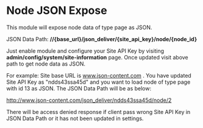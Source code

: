 # Node JSON Expose
This module will expose node data of type page as JSON.

JSON Data Path: **//{base_url}/json_deliver/{site_api_key}/node/{node_id}**

Just enable module and configure your Site API Key by visiting **admin/config/system/site-information** page. Once updated visit above path to get node data as JSON.

For example: Site base URL is www.json-content.com . You have updated Site API Key as "ndds43ssa45d" and you want to load node of type page with id 13 as JSON. The JSON Data Path will be as below:

http://www.json-content.com/json_deliver/ndds43ssa45d/node/2

There will be access denied response if client pass wrong Site API Key in JSON Data Path or it has not been updated in settings.